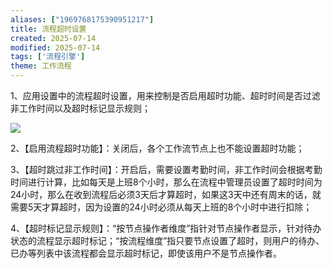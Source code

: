 ```yaml
---
aliases: ["1969768175390951217"]
title: 流程超时设置
created: 2025-07-14
modified: 2025-07-14
tags: ['流程引擎']
theme: 工作流程
---
```


1、应用设置中的流程超时设置，用来控制是否启用超时功能、超时时间是否过滤非工作时间以及超时标记显示规则；

![](8ade9b4d4154d6536c82649919f052f2.jpg)

2、【启用流程超时功能】：关闭后，各个工作流节点上也不能设置超时功能；

3、【超时跳过非工作时间】：开启后，需要设置考勤时间，非工作时间会根据考勤时间进行计算，比如每天是上班8个小时，那么在流程中管理员设置了超时时间为24小时，那么在收到流程后必须3天后才算超时，如果这3天中还有周末的话，就需要5天才算超时，因为设置的24小时必须从每天上班的8个小时中进行扣除；

4、【超时标记显示规则】：“按节点操作者维度”指针对节点操作者显示，针对待办状态的流程显示超时标记；“按流程维度”指只要节点设置了超时，则用户的待办、已办等列表中该流程都会显示超时标记，即使该用户不是节点操作者。